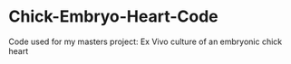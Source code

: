 # Chick-Embryo-Heart-Code
Code used for my masters project: Ex Vivo culture of an embryonic chick heart
